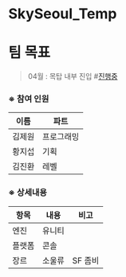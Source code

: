 # SkySeoul_Temp
 
# 팀 목표
>04월 : 목탑 내부 진입 #<a href="">진행중</a>   

### ※ 참여 인원
|이름|파트|
|------|---|
|김제원|프로그래밍|
|황지섭|기획|
|김진환|레벨|

### ※ 상세내용
|항목|내용|비고|
|------|---|---|
|엔진|유니티||
|플랫폼|콘솔||
|장르|소울류|SF 좀비|

